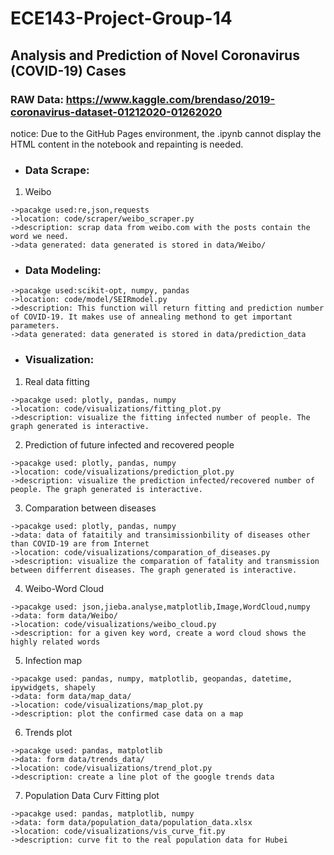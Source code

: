 # ECE143-Project-Group-14
## Analysis and Prediction of Novel Coronavirus (COVID-19) Cases

### RAW Data: https://www.kaggle.com/brendaso/2019-coronavirus-dataset-01212020-01262020
notice: Due to the GitHub Pages environment, the .ipynb cannot display the HTML content in the notebook and repainting is needed.
- ### Data Scrape:
1. Weibo
```
->pacakge used:re,json,requests
->location: code/scraper/weibo_scraper.py
->description: scrap data from weibo.com with the posts contain the word we need.
->data generated: data generated is stored in data/Weibo/
```

- ### Data Modeling:
```
->pacakge used:scikit-opt, numpy, pandas
->location: code/model/SEIRmodel.py
->description: This function will return fitting and prediction number of COVID-19. It makes use of annealing methond to get important parameters.
->data generated: data generated is stored in data/prediction_data
```

- ### Visualization:
1. Real data fitting
```
->pacakge used: plotly, pandas, numpy
->location: code/visualizations/fitting_plot.py
->description: visualize the fitting infected number of people. The graph generated is interactive.
```

2. Prediction of future infected and recovered people
```
->pacakge used: plotly, pandas, numpy
->location: code/visualizations/prediction_plot.py
->description: visualize the prediction infected/recovered number of people. The graph generated is interactive.
```

3. Comparation between diseases
```
->pacakge used: plotly, pandas, numpy
->data: data of fataitily and transimissionbility of diseases other than COVID-19 are from Internet
->location: code/visualizations/comparation_of_diseases.py
->description: visualize the comparation of fatality and transmission between differrent diseases. The graph generated is interactive.
```
4. Weibo-Word Cloud
```
->pacakge used: json,jieba.analyse,matplotlib,Image,WordCloud,numpy
->data: form data/Weibo/
->location: code/visualizations/weibo_cloud.py 
->description: for a given key word, create a word cloud shows the highly related words
```

5. Infection map
```
->pacakge used: pandas, numpy, matplotlib, geopandas, datetime, ipywidgets, shapely
->data: form data/map_data/
->location: code/visualizations/map_plot.py
->description: plot the confirmed case data on a map
```

6. Trends plot
```
->pacakge used: pandas, matplotlib
->data: form data/trends_data/
->location: code/visualizations/trend_plot.py
->description: create a line plot of the google trends data
```

7. Population Data Curv Fitting plot
```
->pacakge used: pandas, matplotlib, numpy
->data: form data/population_data/population_data.xlsx
->location: code/visualizations/vis_curve_fit.py
->description: curve fit to the real population data for Hubei 
```


